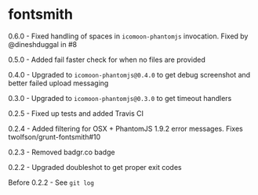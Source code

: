 # fontsmith
0.6.0 - Fixed handling of spaces in `icomoon-phantomjs` invocation. Fixed by @dineshduggal in #8

0.5.0 - Added fail faster check for when no files are provided

0.4.0 - Upgraded to `icomoon-phantomjs@0.4.0` to get debug screenshot and better failed upload messaging

0.3.0 - Upgraded to `icomoon-phantomjs@0.3.0` to get timeout handlers

0.2.5 - Fixed up tests and added Travis CI

0.2.4 - Added filtering for OSX + PhantomJS 1.9.2 error messages. Fixes twolfson/grunt-fontsmith#10

0.2.3 - Removed badgr.co badge

0.2.2 - Upgraded doubleshot to get proper exit codes

Before 0.2.2 - See `git log`

